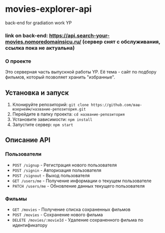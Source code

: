 # movies-explorer-api
back-end for gradiation work YP

### link on back-end: https://api.search-your-movies.nomoredomainsicu.ru/ (сервер снят с обслуживания, ссылка пока не актуальна)

### О проекте
Это серверная часть выпускной работы YP. Её тема - сайт по подбору фильмов, который позволяет хранить "избранные".

## Установка и запуск

1. Клонируйте репозиторий: `git clone https://github.com/ваш-юзернейм/название-репозитория.git`
2. Перейдите в папку проекта: `cd название-репозитория`
3. Установите зависимости: `npm install`
4. Запустите сервер: `npm start`

## Описание API

### Пользователи

- `POST /signup` - Регистрация нового пользователя
- `POST /signin` - Авторизация пользователя
- `POST /signout` - Выход пользователя
- `GET /users/me` - Получение информации о текущем пользователе
- `PATCH /users/me` - Обновление данных текущего пользователя

### Фильмы

- `GET /movies` - Получение списка сохраненных фильмов
- `POST /movies` - Сохранение нового фильма
- `DELETE /movies/:movieId` - Удаление сохраненного фильма по идентификатору
